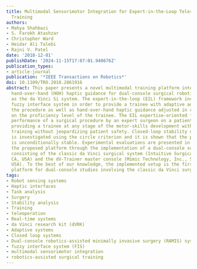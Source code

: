 ```yaml
---
title: Multimodal Sensorimotor Integration for Expert-in-the-Loop Telerobotic Surgical
  Training
authors:
- Mahya Shahbazi
- S. Farokh Atashzar
- Christopher Ward
- Heidar Ali Talebi
- Rajni V. Patel
date: '2018-12-01'
publishDate: '2024-11-15T17:07:01.940676Z'
publication_types:
- article-journal
publication: '*IEEE Transactions on Robotics*'
doi: 10.1109/TRO.2018.2861916
abstract: This paper presents a novel multimodal training platform integrated with
  hand-over-hand (HOH) haptic guidance for dual-console surgical robotic systems such
  as the da Vinci Si system. The expert-in-the-loop (EIL) framework incorporates a
  fuzzy interface system in order to provide a trainee with adaptive authority over
  the procedure as well as hand-over-hand haptic guidance adjusted in real time based
  on the proficiency level of the trainee. The EIL expertise-oriented framework enables
  performance of a surgical procedure by an expert surgeon on a patient, while simultaneously
  providing a trainee at any stage of the motor-skills development with multimodal
  training without jeopardizing patient safety. Closed-loop stability of the system
  is investigated using the circle criterion and it is shown that the proposed architecture
  is unconditionally stable. Experimental evaluations are presented in support of
  the proposed platform through the implementation of a dual-console surgical setup
  consisting of the classic da Vinci surgical system (Intuitive Surgical, Inc., Sunnyvale,
  CA, USA) and the dV-Trainer master console (Mimic Technology, Inc., Seattle, WA,
  USA). To the best of our knowledge, the implemented setup is the first research
  platform for dual-console studies involving the classic da Vinci surgical system.
tags:
- Robot sensing systems
- Haptic interfaces
- Task analysis
- Surgery
- Stability analysis
- Training
- teleoperation
- Real-time systems
- da Vinci research kit (dVRK)
- Adaptive systems
- Closed loop systems
- Dual-console robotics-assisted minimally invasive surgery (RAMIS) system
- fuzzy interface system (FIS)
- multimodal sensorimotor integration
- robotics-assisted surgical training
---
```

